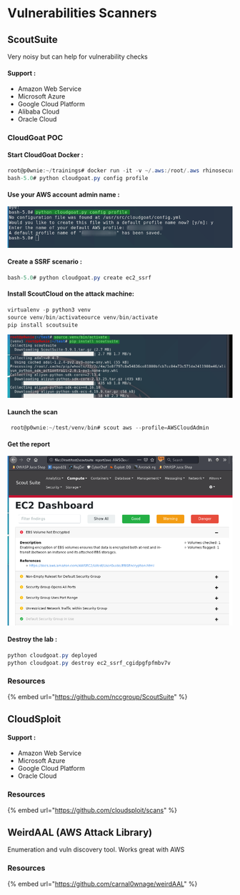# Vulnerabilities Scanners

## ScoutSuite

Very noisy but can help for vulnerability checks

#### Support :

* Amazon Web Service
* Microsoft Azure
* Google Cloud Platform
* Alibaba Cloud
* Oracle Cloud 

### CloudGoat POC 

#### Start CloudGoat Docker :

```csharp
root@p0wnie:~/trainings# docker run -it -v ~/.aws:/root/.aws rhinosecuritylabs/cloudgoat:latest
bash-5.0# python cloudgoat.py config profile

```

#### Use your AWS account admin name :

![](../../../../../../.gitbook/assets/87a5a07d29b74308b5fd5ae31133dbf6.png)

#### Create a SSRF scenario :

```csharp
bash-5.0# python cloudgoat.py create ec2_ssrf
```

#### Install ScoutCloud on the attack machine:

```csharp
virtualenv -p python3 venv
source venv/bin/activateource venv/bin/activate
pip install scoutsuite
```

![](../../../../../../.gitbook/assets/image%20%28145%29.png)

#### Launch the scan

```csharp
 root@p0wnie:~/test/venv/bin# scout aws --profile=AWSCloudAdmin
```

#### Get the report 

![](../../../../../../.gitbook/assets/9bed2776f6584c00a10957f856563af7.png)

#### Destroy the lab :

```csharp
python cloudgoat.py deployed
python cloudgoat.py destroy ec2_ssrf_cgidpgfpfmbv7v

```

### Resources

{% embed url="https://github.com/nccgroup/ScoutSuite" %}

## CloudSploit

#### Support :

* Amazon Web Service
* Microsoft Azure
* Google Cloud Platform
* Oracle Cloud 

### Resources

{% embed url="https://github.com/cloudsploit/scans" %}

## WeirdAAL \(AWS Attack Library\)

Enumeration and vuln discovery tool. Works great with AWS

### Resources

{% embed url="https://github.com/carnal0wnage/weirdAAL" %}








